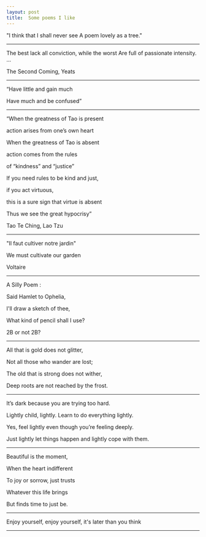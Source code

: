 ```yaml
---
layout: post
title:  Some poems I like    
---
```



"I think that I shall never see
A poem lovely as a tree."

---

The best lack all conviction, 
while the worst
Are full of passionate intensity.
...

The Second Coming, Yeats

---

“Have little and gain much

Have much and be confused”

---

“When the greatness of Tao is present

action arises from one’s own heart

When the greatness of Tao is absent

action comes from the rules

of “kindness” and “justice”

If you need rules to be kind and just,

if you act virtuous,

this is a sure sign that virtue is absent

Thus we see the great hypocrisy”

Tao Te Ching, Lao Tzu 


---

"Il faut cultiver notre jardin"

We must cultivate our garden 

Voltaire

---

A Silly Poem : 

Said Hamlet to Ophelia, 

I'll draw a sketch of thee, 

What kind of pencil shall I use? 

2B or not 2B? 

---

All that is gold does not glitter,

Not all those who wander are lost;

The old that is strong does not wither,

Deep roots are not reached by the frost.


---

It’s dark because you are trying too hard.

Lightly child, lightly. Learn to do everything lightly.

Yes, feel lightly even though you’re feeling deeply.

Just lightly let things happen and lightly cope with them.

---

Beautiful is the moment,

When the heart indifferent

To joy or sorrow, just trusts

Whatever this life brings

But finds time to just be.

---

Enjoy yourself, enjoy yourself, it's later than you think

---
